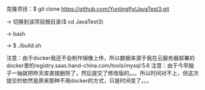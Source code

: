 克隆项目：$ git clone https://github.com/Yunlingfly/JavaTest3.git

-> 切换到该项目根目录($ cd JavaTest3)

-> bash

-> $ ./build.sh

注意：由于docker我还不会制作镜像上传，所以数据来源于我在云服务器部署的docker里的registry.saas.hand-china.com/tools/mysql:5.6
注意：由于今早脑子一抽就把昨天库直接删除了，然后提交了修改版的。。。所以时间对不上，但这次提交的依然是原来那种不用docker的方式，只是时间变了。。。